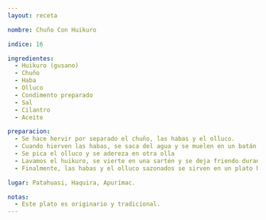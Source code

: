 ```yaml
---
layout: receta

nombre: Chuño Con Huikuro

indice: 16

ingredientes:
  - Huikuro (gusano)
  - Chuño
  - Haba
  - Olluco
  - Condimento preparado
  - Sal 
  - Cilantro
  - Aceite

preparacion:
  - Se hace hervir por separado el chuño, las habas y el olluco.
  - Cuando hierven las habas, se saca del agua y se muelen en un batán o mortero. Luego aderezamos la masa en una olla.
  - Se pica el olluco y se adereza en otra olla 
  - Lavamos el huikuro, se vierte en una sartén y se deja friendo durante 30 minutos, la cocción debe ser perfecta.
  - Finalmente, las habas y el olluco sazonados se sirven en un plato hondo, acompañados de chuño y huikuro.

lugar: Patahuasi, Haquira, Apurímac.

notas:
  - Este plato es originario y tradicional.
---
```

